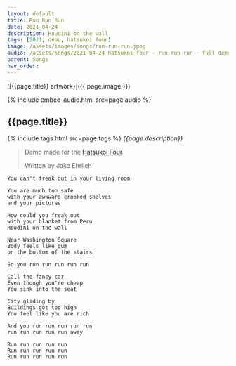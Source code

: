 ```yaml
---
layout: default
title: Run Run Run
date: 2021-04-24
description: Houdini on the wall
tags: [2021, demo, hatsukoi four]
image: /assets/images/songs/run-run-run.jpeg
audio: /assets/songs/2021-04-24 hatsukoi four - run run run - full demo.mp3
parent: Songs
nav_order: 
---
```

![{{page.title}} artwork}]({{ page.image }})

{% include embed-audio.html src=page.audio %}

## {{page.title}}
{% include tags.html src=page.tags %}
*{{page.description}}*

> Demo made for the [Hatsukoi Four](/bands/hatsukoi-four)
>
>Written by Jake Ehrlich  

```
You can't freak out in your living room

You are much too safe 
with your awkward crooked shelves 
and your pictures

How could you freak out 
with your blanket from Peru
Houdini on the wall

Near Washington Square
Body feels like gum
on the bottom of the stairs

So you run run run run run

Call the fancy car
Even though you're cheap
You sink into the seat

City gliding by
Buildings got too high
You feel like you are rich

And you run run run run run
run run run run run away

Run run run run run
Run run run run run
Run run run run run
```